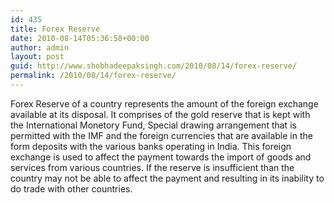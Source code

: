 ```yaml
---
id: 435
title: Forex Reserve
date: 2010-08-14T05:36:58+00:00
author: admin
layout: post
guid: http://www.shobhadeepaksingh.com/2010/08/14/forex-reserve/
permalink: /2010/08/14/forex-reserve/
---
```

Forex Reserve of a country represents the amount of the foreign exchange available at its disposal. It comprises of the gold reserve that is kept with the International Monetory Fund, Special drawing arrangement that is permitted with the IMF and the foreign currencies that are available in the form deposits with the various banks operating in India. This foreign exchange is used to affect the payment towards the import of goods and services from various countries. If the reserve is insufficient than the country may not be able to affect the payment and resulting in its inability to do trade with other countries.